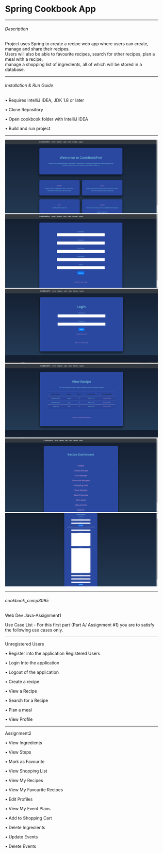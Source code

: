 # Spring Cookbook App
----------------------------------------

###### Description

Project uses Spring to create a recipe web app where users can create, manage and share their recipes. <br/>
Users will also be able to favourite recipes, search for other recipes, plan a meal with a recipe, <br/>
manage a shopping list of ingredients, all of which will be stored in a database.

----------------------------------------

###### Installation & Run Guide

• Requires IntelliJ IDEA, JDK 1.8 or later

• Clone Repository

• Open cookbook folder with IntelliJ IDEA

• Build and run project

----------------------------------------

![Home Page Image](imgs/home.PNG)
![Register Page Image](imgs/register.PNG)
![Login Page Image](imgs/login.PNG)
![Recipe List Page Image](imgs/recipes.PNG)
![App Dashboard Page Image](imgs/dashboard.PNG)
![Create Recipe Page Image](imgs/create.PNG)

-----------------------------------------

###### cookbook_comp3095

Web Dev Java-Assignment1

Use Case List - For this first part (Part A/ Assignment #1) you are to satisfy the following use cases only.

----------------------------------------
Unregistered Users

• Register into the application
Registered Users

• Login Into the application

• Logout of the application

• Create a recipe

• View a Recipe

• Search for a Recipe

• Plan a meal

• View Profile

---------------------------------------
Assignment2

• View Ingredients

• View Steps

• Mark as Favourite

• View Shopping List

• View My Recipes

• View My Favourite Recipes

• Edit Profiles

• View My Event Plans

• Add to Shopping Cart

• Delete Ingredients

• Update Events

• Delete Events
